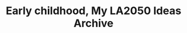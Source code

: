 ---
title: 'Early childhood, My LA2050 Ideas Archive'
tag: Early childhood
is_search_results: true

---